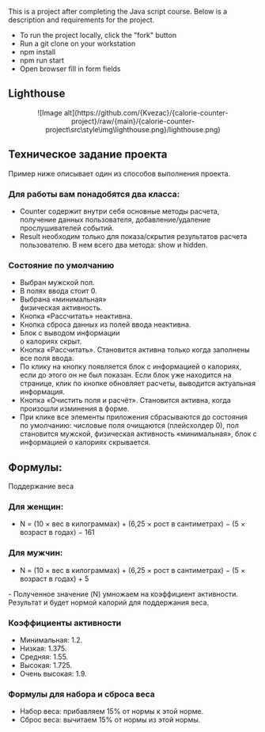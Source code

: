 This is a project after completing the Java script course. Below is a description and requirements for the project.
- To run the project locally, click the "fork" button
- Run a git clone on your workstation
- npm install
- npm run start
- Open browser fill in form fields
<h2>Lighthouse</h2>
<p align="center">
  ![Image alt](https://github.com/{Kvezac}/{calorie-counter-project}/raw/{main}/{calorie-counter-project\src\style\img\lighthouse.png}/lighthouse.png)
</p>

<h2>Техническое задание проекта</h2>
<p>Пример ниже описывает один из способов выполнения проекта.</p>

<h3>Для работы вам понадобятся два класса:</h3>
<ul>
  <li>Counter содержит внутри себя основные  методы расчета, получение данных пользователя, добавление/удаление прослушивателей событий.</li>
  <li>Result необходим только для показа/скрытия результатов расчета пользователю. В нем всего два метода: show и hidden.</li>
</ul>
<h3>Состояние по умолчанию</h3>
<ul>
  <li>Выбран мужской пол.</li>
  <li>В полях ввода стоит 0.</li>
  <li>Выбрана «минимальная»</li> физическая активность.
  <li>Кнопка «Рассчитать» неактивна.</li>
  <li>Кнопка сброса данных из полей ввода неактивна.</li>
  <li>Блок с выводом информации</li> о калориях скрыт.</li>
<li>Кнопка «Рассчитать». Становится активна только когда заполнены все поля ввода.</li>
<li>По клику на кнопку появляется блок с информацией о калориях, если до этого он не был показан. Если блок уже находится на странице, клик по кнопке обновляет расчеты, выводится актуальная информация.</li>
<li>Кнопка «Очистить поля и расчёт». Становится активна, когда произошли изминения в форме.</li>
<li>При клике все элементы приложения сбрасываются до состояния по умолчанию: числовые поля очищаются (плейсхолдер 0), пол становится мужской, физическая активность «минимальная», блок с информацией о калориях скрывается.</li>
</ul>
<h2>Формулы:</h2>
Поддержание веса
<h3>Для женщин:</h3>
<ul>
  <li>N = (10 × вес в килограммах) + (6,25 × рост в сантиметрах) − (5 × возраст в годах) − 161</li>
</ul>
<h3>Для мужчин:</h3>
<ul>
  <li>N = (10 × вес в килограммах) + (6,25 × рост в сантиметрах) − (5 × возраст в годах) + 5</li>
</ul>
- Полученное значение (N) умножаем на коэффициент активности. Результат и будет нормой калорий для поддержания веса.
<h3>Коэффициенты активности</h3>
<ul>
  <li>Минимальная: 1.2.</li>
  <li>Низкая: 1.375.</li>
  <li>Средняя: 1.55.</li>
  <li>Высокая: 1.725.</li>
  <li>Очень высокая: 1.9.</li>
</ul>
<h3>Формулы для набора и сброса веса</h3>
<ul>
  <li>Набор веса: прибавляем 15% от нормы к этой норме.</li>
  <li>Сброс веса: вычитаем 15% от нормы из этой нормы.</li>
</ul>
